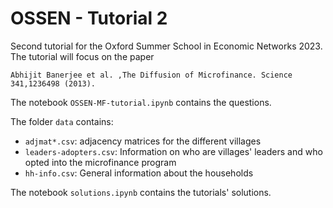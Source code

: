 # OSSEN - Tutorial 2
Second tutorial for the Oxford Summer School in Economic Networks 2023. The tutorial will focus on the paper
```
Abhijit Banerjee et al. ,The Diffusion of Microfinance. Science 341,1236498 (2013).
```
The notebook `OSSEN-MF-tutorial.ipynb` contains the questions. 

The folder `data` contains:
  - `adjmat*.csv`: adjacency matrices for the different villages
  - `leaders-adopters.csv`: Information on who are villages' leaders and who opted into the microfinance program
  - `hh-info.csv`: General information about the households

The notebook `solutions.ipynb` contains the tutorials' solutions.
